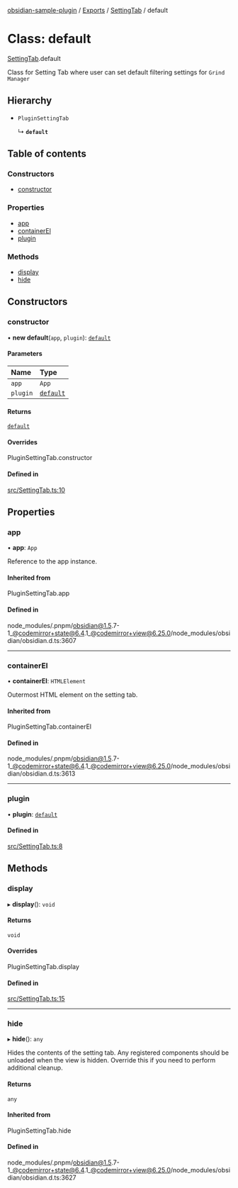 [obsidian-sample-plugin](../README.md) / [Exports](../modules.md) / [SettingTab](../modules/SettingTab.md) / default

# Class: default

[SettingTab](../modules/SettingTab.md).default

Class for Setting Tab where user can set default filtering settings for `Grind Manager`

## Hierarchy

- `PluginSettingTab`

  ↳ **`default`**

## Table of contents

### Constructors

- [constructor](SettingTab.default.md#constructor)

### Properties

- [app](SettingTab.default.md#app)
- [containerEl](SettingTab.default.md#containerel)
- [plugin](SettingTab.default.md#plugin)

### Methods

- [display](SettingTab.default.md#display)
- [hide](SettingTab.default.md#hide)

## Constructors

### constructor

• **new default**(`app`, `plugin`): [`default`](SettingTab.default.md)

#### Parameters

| Name | Type |
| :------ | :------ |
| `app` | `App` |
| `plugin` | [`default`](main.default.md) |

#### Returns

[`default`](SettingTab.default.md)

#### Overrides

PluginSettingTab.constructor

#### Defined in

[src/SettingTab.ts:10](https://github.com/dromse/personal-grind-manager/blob/93620cd/src/SettingTab.ts#L10)

## Properties

### app

• **app**: `App`

Reference to the app instance.

#### Inherited from

PluginSettingTab.app

#### Defined in

node_modules/.pnpm/obsidian@1.5.7-1_@codemirror+state@6.4.1_@codemirror+view@6.25.0/node_modules/obsidian/obsidian.d.ts:3607

___

### containerEl

• **containerEl**: `HTMLElement`

Outermost HTML element on the setting tab.

#### Inherited from

PluginSettingTab.containerEl

#### Defined in

node_modules/.pnpm/obsidian@1.5.7-1_@codemirror+state@6.4.1_@codemirror+view@6.25.0/node_modules/obsidian/obsidian.d.ts:3613

___

### plugin

• **plugin**: [`default`](main.default.md)

#### Defined in

[src/SettingTab.ts:8](https://github.com/dromse/personal-grind-manager/blob/93620cd/src/SettingTab.ts#L8)

## Methods

### display

▸ **display**(): `void`

#### Returns

`void`

#### Overrides

PluginSettingTab.display

#### Defined in

[src/SettingTab.ts:15](https://github.com/dromse/personal-grind-manager/blob/93620cd/src/SettingTab.ts#L15)

___

### hide

▸ **hide**(): `any`

Hides the contents of the setting tab.
Any registered components should be unloaded when the view is hidden.
Override this if you need to perform additional cleanup.

#### Returns

`any`

#### Inherited from

PluginSettingTab.hide

#### Defined in

node_modules/.pnpm/obsidian@1.5.7-1_@codemirror+state@6.4.1_@codemirror+view@6.25.0/node_modules/obsidian/obsidian.d.ts:3627
